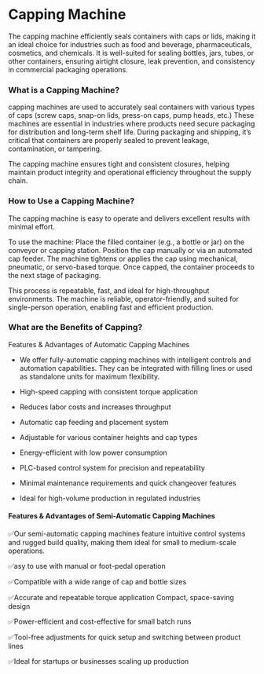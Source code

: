# Capping Machine

The capping machine efficiently seals containers with caps or lids, making it an ideal choice for industries such as food and beverage, pharmaceuticals, cosmetics, and chemicals.
It is well-suited for sealing bottles, jars, tubes, or other containers, ensuring airtight closure, leak prevention, and consistency in commercial packaging operations.

### What is a Capping Machine?

capping machines are used to accurately seal containers with various types of caps (screw caps, snap-on lids, press-on caps, pump heads, etc.)
These machines are essential in industries where products need secure packaging for distribution and long-term shelf life.
During packaging and shipping, it’s critical that containers are properly sealed to prevent leakage, contamination, or tampering.

The capping machine ensures tight and consistent closures, helping maintain product integrity and operational efficiency throughout the supply chain.

### How to Use a Capping Machine?
The capping machine is easy to operate and delivers excellent results with minimal effort.

To use the machine:
Place the filled container (e.g., a bottle or jar) on the conveyor or capping station.
Position the cap manually or via an automated cap feeder.
The machine tightens or applies the cap using mechanical, pneumatic, or servo-based torque.
Once capped, the container proceeds to the next stage of packaging.

This process is repeatable, fast, and ideal for high-throughput environments.
The machine is reliable, operator-friendly, and suited for single-person operation, enabling fast and efficient production.

### What are the Benefits of Capping?
Features & Advantages of Automatic Capping Machines

- We offer fully-automatic capping machines with intelligent controls and automation capabilities.
They can be integrated with filling lines or used as standalone units for maximum flexibility.

- High-speed capping with consistent torque application

- Reduces labor costs and increases throughput

- Automatic cap feeding and placement system

- Adjustable for various container heights and cap types

- Energy-efficient with low power consumption

- PLC-based control system for precision and repeatability

- Minimal maintenance requirements and quick changeover features

- Ideal for high-volume production in regulated industries

#### Features & Advantages of Semi-Automatic Capping Machines

✅Our semi-automatic capping machines feature intuitive control systems and rugged build quality, making them ideal for small to medium-scale operations.

✅asy to use with manual or foot-pedal operation

✅Compatible with a wide range of cap and bottle sizes

✅Accurate and repeatable torque application Compact, space-saving design

✅Power-efficient and cost-effective for small batch runs

✅Tool-free adjustments for quick setup and switching between product lines

✅Ideal for startups or businesses scaling up production
